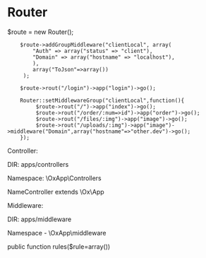 # Router
  
  $route = new Router();
  
        $route->addGroupMiddleware("clientLocal", array(
            "Auth" => array("status" => "client"),
            "Domain" => array("hostname" => "localhost"),
            ),
            array("ToJson"=>array())
         );

        $route->rout("/login")->app("login")->go();

        Router::setMiddlewareGroup("clientLocal",function(){
             $route->rout("/")->app("index")->go();
             $route->rout("/order/:num=>id")->app("order")->go();
             $route->rout("/files/:img")->app("image")->go();
             $route->rout("/uploads/:img")->app("image")->middleware("Domain",array("hostname"=>"other.dev")->go();
        });
        
        

Controller:

DIR: apps/controllers

Namespace: \OxApp\Controllers

NameController extends \Ox\App


Middleware:

DIR: apps/middleware

Namespace - \OxApp\middleware

public function rules($rule=array())
